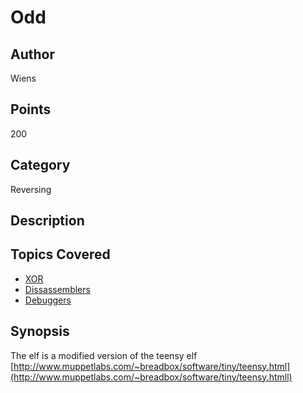# Odd
## Author
Wiens
## Points
200
## Category
Reversing
## Description

## Topics Covered

- [XOR](/cryptography/what-is-xor/)
- [Dissassemblers](/reverse-engineering/what-are-disassemblers/)
- [Debuggers](/reverse-engineering/what-is-gdb/)
## Synopsis

The elf is a modified version of the teensy elf [http://www.muppetlabs.com/~breadbox/software/tiny/teensy.html](http://www.muppetlabs.com/~breadbox/software/tiny/teensy.htmll)
